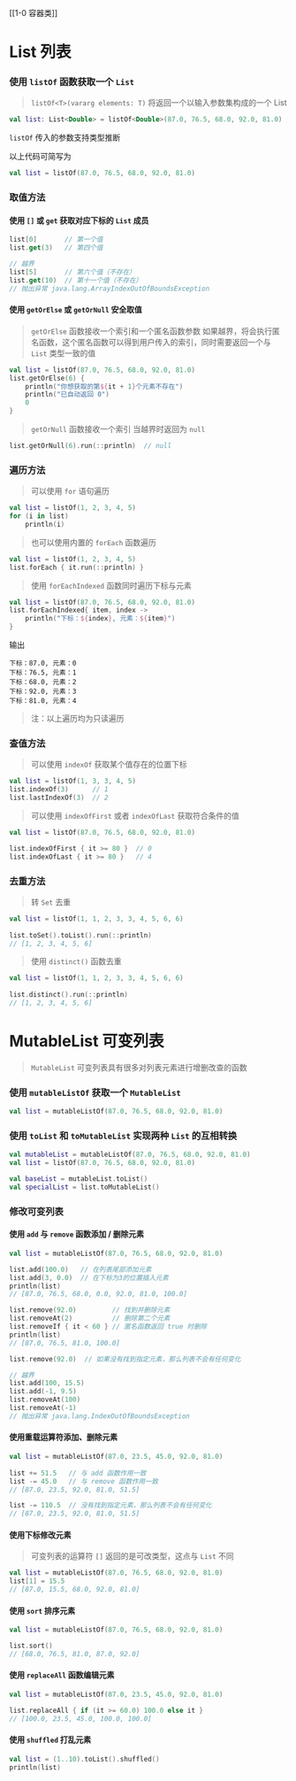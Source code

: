 [[1-0 容器类]]

# List 列表

### 使用 `listOf` 函数获取一个 `List`

> `listOf<T>(vararg elements: T)` 将返回一个以输入参数集构成的一个 List

``` kotlin
val list: List<Double> = listOf<Double>(87.0, 76.5, 68.0, 92.0, 81.0)
```

`listOf` 传入的参数支持类型推断

以上代码可简写为

``` kotlin
val list = listOf(87.0, 76.5, 68.0, 92.0, 81.0)
```

### 取值方法

#### 使用 `[]` 或 `get` 获取对应下标的 `List` 成员

``` kotlin
list[0]       // 第一个值
list.get(3)   // 第四个值

// 越界
list[5]       // 第六个值（不存在）
list.get(10)  // 第十一个值（不存在）
// 抛出异常 java.lang.ArrayIndexOutOfBoundsException
```

#### 使用 `getOrElse` 或 `getOrNull` 安全取值

> `getOrElse` 函数接收一个索引和一个匿名函数参数
> 如果越界，将会执行匿名函数，这个匿名函数可以得到用户传入的索引，同时需要返回一个与 `List` 类型一致的值

``` kotlin
val list = listOf(87.0, 76.5, 68.0, 92.0, 81.0)  
list.getOrElse(6) {  
    println("你想获取的第${it + 1}个元素不存在")  
    println("已自动返回 0")  
    0  
}
```

> `getOrNull` 函数接收一个索引
> 当越界时返回为 `null`

``` kotlin
list.getOrNull(6).run(::println)  // null
```

### 遍历方法

> 可以使用 `for` 语句遍历

``` kotlin
val list = listOf(1, 2, 3, 4, 5)  
for (i in list)  
    println(i)
```

> 也可以使用内置的 `forEach` 函数遍历

``` kotlin
val list = listOf(1, 2, 3, 4, 5)  
list.forEach { it.run(::println) }
```

> 使用 `forEachIndexed` 函数同时遍历下标与元素

``` kotlin
val list = listOf(87.0, 76.5, 68.0, 92.0, 81.0)  
list.forEachIndexed{ item, index ->  
    println("下标：${index}, 元素：${item}")  
}
```

输出

```
下标：87.0, 元素：0
下标：76.5, 元素：1
下标：68.0, 元素：2
下标：92.0, 元素：3
下标：81.0, 元素：4
```

> 注：以上遍历均为只读遍历

### 查值方法

> 可以使用 `indexOf` 获取某个值存在的位置下标

``` kotlin
val list = listOf(1, 3, 3, 4, 5)  
list.indexOf(3)      // 1
list.lastIndexOf(3)  // 2
```

> 可以使用 `indexOfFirst` 或者 `indexOfLast` 获取符合条件的值

``` kotlin
val list = listOf(87.0, 76.5, 68.0, 92.0, 81.0) 

list.indexOfFirst { it >= 80 }  // 0
list.indexOfLast { it >= 80 }   // 4
```

### 去重方法

> 转 `Set` 去重

``` kotlin
val list = listOf(1, 1, 2, 3, 3, 4, 5, 6, 6)  
  
list.toSet().toList().run(::println)
// [1, 2, 3, 4, 5, 6]
```

> 使用 `distinct()` 函数去重

``` kotlin
val list = listOf(1, 1, 2, 3, 3, 4, 5, 6, 6)  
  
list.distinct().run(::println)  
// [1, 2, 3, 4, 5, 6]
```

# MutableList 可变列表

> `MutableList` 可变列表具有很多对列表元素进行增删改查的函数

### 使用 `mutableListOf` 获取一个 `MutableList`

``` kotlin
val list = mutableListOf(87.0, 76.5, 68.0, 92.0, 81.0)
```

### 使用 `toList` 和 `toMutableList` 实现两种 `List` 的互相转换

``` kotlin
val mutableList = mutableListOf(87.0, 76.5, 68.0, 92.0, 81.0)  
val list = listOf(87.0, 76.5, 68.0, 92.0, 81.0)  

val baseList = mutableList.toList()  
val specialList = list.toMutableList()
```

### 修改可变列表

#### 使用 `add` 与 `remove` 函数添加 / 删除元素

``` kotlin
val list = mutableListOf(87.0, 76.5, 68.0, 92.0, 81.0)  

list.add(100.0)   // 在列表尾部添加元素
list.add(3, 0.0)  // 在下标为3的位置插入元素
println(list)
// [87.0, 76.5, 68.0, 0.0, 92.0, 81.0, 100.0]

list.remove(92.0)         // 找到并删除元素
list.removeAt(2)          // 删除第二个元素
list.removeIf { it < 60 } // 匿名函数返回 true 时删除
println(list)
// [87.0, 76.5, 81.0, 100.0]

list.remove(92.0)  // 如果没有找到指定元素，那么列表不会有任何变化

// 越界  
list.add(100, 15.5)  
list.add(-1, 9.5)  
list.removeAt(100)  
list.removeAt(-1)
// 抛出异常 java.lang.IndexOutOfBoundsException
```

#### 使用重载运算符添加、删除元素

``` kotlin
val list = mutableListOf(87.0, 23.5, 45.0, 92.0, 81.0)  
  
list += 51.5   // 与 add 函数作用一致
list -= 45.0   // 与 remove 函数作用一致
// [87.0, 23.5, 92.0, 81.0, 51.5]

list -= 110.5  // 没有找到指定元素，那么列表不会有任何变化
// [87.0, 23.5, 92.0, 81.0, 51.5]
```

#### 使用下标修改元素

> 可变列表的运算符 `[]` 返回的是可改类型，这点与 `List` 不同

``` kotlin
val list = mutableListOf(87.0, 76.5, 68.0, 92.0, 81.0)  
list[1] = 15.5
// [87.0, 15.5, 68.0, 92.0, 81.0]
```

#### 使用 `sort` 排序元素

``` kotlin
val list = mutableListOf(87.0, 76.5, 68.0, 92.0, 81.0) 

list.sort()
// [68.0, 76.5, 81.0, 87.0, 92.0]
```

#### 使用 `replaceAll` 函数编辑元素

``` kotlin
val list = mutableListOf(87.0, 23.5, 45.0, 92.0, 81.0) 

list.replaceAll { if (it >= 60.0) 100.0 else it }  
// [100.0, 23.5, 45.0, 100.0, 100.0]
```

#### 使用 `shuffled` 打乱元素

``` kotlin
val list = (1..10).toList().shuffled()
println(list)
```